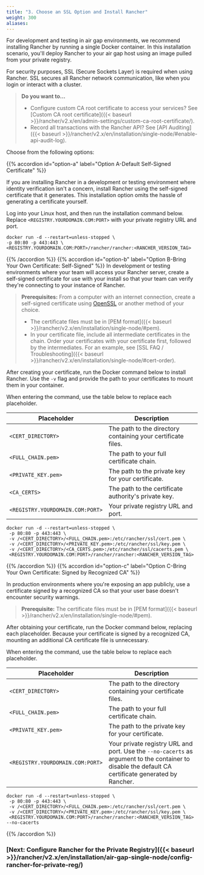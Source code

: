 ```yaml
---
title: "3. Choose an SSL Option and Install Rancher"
weight: 300
aliases:
---
```


For development and testing in air gap environments, we recommend installing Rancher by running a single Docker container. In this installation scenario, you'll deploy Rancher to your air gap host using an image pulled from your private registry.

For security purposes, SSL (Secure Sockets Layer) is required when using Rancher. SSL secures all Rancher network communication, like when you login or interact with a cluster.

>**Do you want to...**
>
>- Configure custom CA root certificate to access your services? See [Custom CA root certificate]({{< baseurl >}}/rancher/v2.x/en/admin-settings/custom-ca-root-certificate/).
>- Record all transactions with the Rancher API? See [API Auditing]({{< baseurl >}}/rancher/v2.x/en/installation/single-node/#enable-api-audit-log).


Choose from the following options:


{{% accordion id="option-a" label="Option A-Default Self-Signed Certificate" %}}

If you are installing Rancher in a development or testing environment where identity verification isn't a concern, install Rancher using the self-signed certificate that it generates. This installation option omits the hassle of generating a certificate yourself.

Log into your Linux host, and then run the installation command below. Replace `<REGISTRY.YOURDOMAIN.COM:PORT>` with your private registry URL and port.

    docker run -d --restart=unless-stopped \
    -p 80:80 -p 443:443 \
    <REGISTRY.YOURDOMAIN.COM:PORT>/rancher/rancher:<RANCHER_VERSION_TAG>

{{% /accordion %}}
{{% accordion id="option-b" label="Option B-Bring Your Own Certificate: Self-Signed" %}}
In development or testing environments where your team will access your Rancher server, create a self-signed certificate for use with your install so that your team can verify they're connecting to your instance of Rancher.

>**Prerequisites:**
>From a computer with an internet connection, create a self-signed certificate using [OpenSSL](https://www.openssl.org/) or another method of your choice.
>
>- The certificate files must be in [PEM format]({{< baseurl >}}/rancher/v2.x/en/installation/single-node/#pem).
>- In your certificate file, include all intermediate certificates in the chain. Order your certificates with your certificate first, followed by the intermediates. For an example, see [SSL FAQ / Troubleshooting]({{< baseurl >}}/rancher/v2.x/en/installation/single-node/#cert-order).

After creating your certificate, run the Docker command below to install Rancher. Use the `-v` flag and provide the path to your certificates to mount them in your container.

When entering the command, use the table below to replace each placeholder.

Placeholder | Description
------------|-------------
`<CERT_DIRECTORY>` | The path to the directory containing your certificate files.
`<FULL_CHAIN.pem>` | The path to your full certificate chain.
`<PRIVATE_KEY.pem>` | The path to the private key for your certificate.
`<CA_CERTS>` | The path to the certificate authority's private key.
`<REGISTRY.YOURDOMAIN.COM:PORT>` | Your private registry URL and port.

```
docker run -d --restart=unless-stopped \
 -p 80:80 -p 443:443 \
 -v /<CERT_DIRECTORY>/<FULL_CHAIN.pem>:/etc/rancher/ssl/cert.pem \
 -v /<CERT_DIRECTORY>/<PRIVATE_KEY.pem>:/etc/rancher/ssl/key.pem \
 -v /<CERT_DIRECTORY>/<CA_CERTS.pem>:/etc/rancher/ssl/cacerts.pem \
 <REGISTRY.YOURDOMAIN.COM:PORT>/rancher/rancher:<RANCHER_VERSION_TAG>
```


{{% /accordion %}}
{{% accordion id="option-c" label="Option C-Bring Your Own Certificate: Signed by Recognized CA" %}}

In production environments where you're exposing an app publicly, use a certificate signed by a recognized CA so that your user base doesn't encounter security warnings.

>**Prerequisite:** The certificate files must be in [PEM format]({{< baseurl >}}/rancher/v2.x/en/installation/single-node/#pem).

After obtaining your certificate, run the Docker command below, replacing each placeholder. Because your certificate is signed by a recognized CA, mounting an additional CA certificate file is unnecessary.

When entering the command, use the table below to replace each placeholder.

Placeholder | Description
------------|-------------
`<CERT_DIRECTORY>` | The path to the directory containing your certificate files.
`<FULL_CHAIN.pem>` | The path to your full certificate chain.
`<PRIVATE_KEY.pem>` | The path to the private key for your certificate.
`<REGISTRY.YOURDOMAIN.COM:PORT>` | Your private registry URL and port. Use the `--no-cacerts` as argument to the container to disable the default CA certificate generated by Rancher.

```
docker run -d --restart=unless-stopped \
 -p 80:80 -p 443:443 \
 -v /<CERT_DIRECTORY>/<FULL_CHAIN.pem>:/etc/rancher/ssl/cert.pem \
 -v /<CERT_DIRECTORY>/<PRIVATE_KEY.pem>:/etc/rancher/ssl/key.pem \
 <REGISTRY.YOURDOMAIN.COM:PORT>/rancher/rancher:<RANCHER_VERSION_TAG> --no-cacerts
```

{{% /accordion %}}

### [Next: Configure Rancher for the Private Registry]({{< baseurl >}}/rancher/v2.x/en/installation/air-gap-single-node/config-rancher-for-private-reg/)